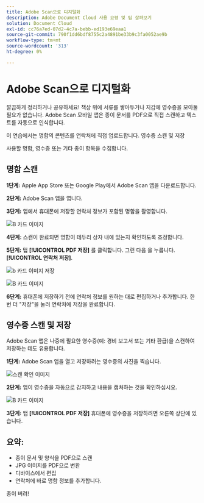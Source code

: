 ```yaml
---
title: Adobe Scan으로 디지털화
description: Adobe Document Cloud 사용 요령 및 팁 살펴보기
solution: Document Cloud
exl-id: cc76a7ed-07d2-4c7a-bebb-ed193e69eaa1
source-git-commit: 790f1dd6bdf8755c2a4891be33b9c3fa0052ae9b
workflow-type: tm+mt
source-wordcount: '313'
ht-degree: 0%

---
```


# Adobe Scan으로 디지털화

깔끔하게 정리하거나 공유하세요! 책상 위에 서류를 쌓아두거나 지갑에 영수증을 모아둘 필요가 없습니다. Adobe Scan 모바일 앱은 종이 문서를 PDF으로 직접 스캔하고 텍스트를 자동으로 인식합니다.

이 연습에서는 명함의 콘텐츠를 연락처에 직접 업로드합니다. 영수증 스캔 및 저장

사용할 명함, 영수증 또는 기타 종이 항목을 수집합니다.

## 명함 스캔

**1단계:** Apple App Store 또는 Google Play에서 Adobe Scan 앱을 다운로드합니다.

**2단계:** Adobe Scan 앱을 엽니다.

**3단계:** 앱에서 휴대폰에 저장할 연락처 정보가 포함된 명함을 촬영합니다.

![B 카드 이미지](assets/scanbcard.png)


**4단계:** 스캔이 완료되면 명함이 테두리 상자 내에 있는지 확인하도록 조정합니다.

**5단계:** 탭 **[!UICONTROL PDF 저장]** 를 클릭합니다. 그런 다음 을 누릅니다. **[!UICONTROL 연락처 저장]**.


![b 카드 이미지 저장](assets/savecontact.jpg)

![B 카드 이미지](assets/savecontact.png)

**6단계:** 휴대폰에 저장하기 전에 연락처 정보를 원하는 대로 편집하거나 추가합니다. 한 번 더 &quot;저장&quot;을 눌러 연락처에 저장을 완료합니다.

## 영수증 스캔 및 저장

Adobe Scan 앱은 나중에 필요한 영수증(예: 경비 보고서 또는 기타 환급)을 스캔하여 저장하는 데도 유용합니다.

**1단계:** Adobe Scan 앱을 열고 저장하려는 영수증의 사진을 찍습니다.

![스캔 확인 이미지](assets/scanreceipt.png)


**2단계:** 앱이 영수증을 자동으로 감지하고 내용을 캡처하는 것을 확인하십시오.

![B 카드 이미지](assets/receiptoutput.jpg)

**3단계:** 탭 **[!UICONTROL PDF 저장]** 휴대폰에 영수증을 저장하려면 오른쪽 상단에 있습니다.


## 요약:

* 종이 문서 및 양식을 PDF으로 스캔
* JPG 이미지를 PDF으로 변환
* 디바이스에서 편집
* 연락처에 바로 명함 정보를 추가합니다.

종이 버려!
